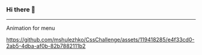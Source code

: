 ### Hi there 👋

---
Animation for menu

https://github.com/mshulezhko/CssChallenge/assets/119418285/e4f33cd0-2ab5-4dba-af0b-82b7882111b2

